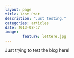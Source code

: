 ```yaml
---
layout: page
title: Test Post
description: "Just testing."
categories: articles
date: 2013-08-17
image: 
        feature: lettere.jpg
---
```


Just trying to test the blog here!


